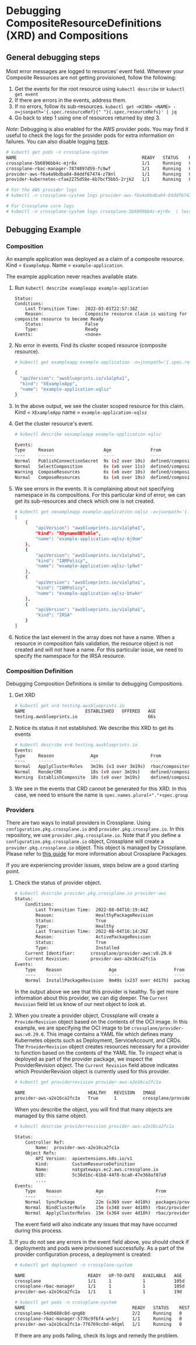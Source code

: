 # Debugging CompositeResourceDefinitions (XRD) and Compositions

## General debugging steps

Most error messages are logged to resources' event field. Whenever your Composite Resources are not getting provisioned, follow the following:
1. Get the events for the root resource using `kubectl describe` or `kubectl get event`
2. If there are errors in the events, address them.
3. If no errors, follow its sub-resources. `kubectl get <KIND> <NAME> -o=jsonpath='{.spec.resourceRef}{" "}{.spec.resourceRefs}' | jq`
4. Go back to step 1 using one of resources returned by step 3.

_Note:_ Debugging is also enabled for the AWS provider pods. You may find it
useful to check the logs for the provider pods for extra information on
failures. You can also disable logging
[here](/bootstrap/eksctl/crossplane/aws-provider.yaml#L24).

```bash
# kubectl get pods -n crossplane-system
NAME                                                READY   STATUS    RESTARTS   AGE
crossplane-5b6896bb4c-mjr8x                         1/1     Running   0          12d
crossplane-rbac-manager-7874897d59-fc9wf            1/1     Running   0          12d
provider-aws-f6a4a9bdba04-84ddf67474-z78nl          1/1     Running   0          12d
provider-kubernetes-cfae2275d58e-6b7bcf5bb5-2rjk2   1/1     Running   0          8d

# For the AWS provider logs
# kubectl -n crossplane-system logs provider-aws-f6a4a9bdba04-84ddf67474-z78nl | less

# For Crossplane core logs
# kubectl -n crossplane-system logs crossplane-5b6896bb4c-mjr8x  | less
```

## Debugging Example

### Composition
An example application was deployed as a claim of a composite resource. Kind = `ExampleApp`. Name = `example-application`.

The example application never reaches available state.


1. Run `kubectl describe exampleapp example-application`
    ```
    Status:
    Conditions:
        Last Transition Time:  2022-03-01T22:57:38Z
        Reason:                Composite resource claim is waiting for composite resource to become Ready
        Status:                False
        Type:                  Ready
    Events:                    <none>
    ```

2. No error in events. Find its cluster scoped resource (composite resource).
    ```bash
    # kubectl get exampleapp example-application -o=jsonpath='{.spec.resourceRef}{" "}{.spec.resourceRefs}' | jq

    {
      "apiVersion": "awsblueprints.io/v1alpha1",
      "kind": "XExampleApp",
      "name": "example-application-xqlsz"
    }
    ```
3. In the above output, we see the cluster scoped resource for this claim. Kind = `XExampleApp` name = `example-application-xqlsz`
4. Get the cluster resource's event.
    ```bash
    # kubectl describe xexampleapp example-application-xqlsz

    Events:
    Type     Reason                   Age               From                                                             Message
    ----     ------                   ----              ----                                                             -------
    Normal   PublishConnectionSecret  9s (x2 over 10s)  defined/compositeresourcedefinition.apiextensions.crossplane.io  Successfully published connection details
    Normal   SelectComposition        6s (x6 over 11s)  defined/compositeresourcedefinition.apiextensions.crossplane.io  Successfully selected composition
    Warning  ComposeResources         6s (x6 over 10s)  defined/compositeresourcedefinition.apiextensions.crossplane.io  cannot render composed resource from resource template at index 3: cannot use dry-run create to name composed resource: an empty namespace may not be set during creation
    Normal   ComposeResources         6s (x6 over 10s)  defined/compositeresourcedefinition.apiextensions.crossplane.io  Successfully composed resources
    ```
5. We see errors in the events. It is complaining about not specifying namespace in its compositions. For this particular kind of error, we can get its sub-resources and check which one is not created.

    ```bash
    # kubectl get xexampleapp example-application-xqlsz -o=jsonpath='{.spec.resourceRef}{" "}{.spec.resourceRefs}' | jq
    [
        {
            "apiVersion": "awsblueprints.io/v1alpha1",
            "kind": "XDynamoDBTable",
            "name": "example-application-xqlsz-6j9nm"
        },
        {
            "apiVersion": "awsblueprints.io/v1alpha1",
            "kind": "IAMPolicy",
            "name": "example-application-xqlsz-lp9wt"
        },
        {
            "apiVersion": "awsblueprints.io/v1alpha1",
            "kind": "IAMPolicy",
            "name": "example-application-xqlsz-btwkn"
        },
        {
            "apiVersion": "awsblueprints.io/v1alpha1",
            "kind": "IRSA"
        }
    ]
    ```
6. Notice the last element in the array does not have a name. When a resource in composition fails validation, the resource object is not created and will not have a name. For this particular issue, we need to specify the namespace for the IRSA resource.

### Composition Definition

Debugging Composition Definitions is similar to debugging Compositions.

1. Get XRD
    ```bash
    # kubectl get xrd testing.awsblueprints.io
    NAME                       ESTABLISHED   OFFERED   AGE
    testing.awsblueprints.io                           66s
    ```
2. Notice its status it not established. We describe this XRD to get its events
    ```bash
    # kubectl describe xrd testing.awsblueprints.io
    Events:
    Type     Reason              Age                    From                                                             Message
    ----     ------              ----                   ----                                                             -------
    Normal   ApplyClusterRoles   3m19s (x3 over 3m19s)  rbac/compositeresourcedefinition.apiextensions.crossplane.io     Applied RBAC ClusterRoles
    Normal   RenderCRD           18s (x9 over 3m19s)    defined/compositeresourcedefinition.apiextensions.crossplane.io  Rendered composite resource CustomResourceDefinition
    Warning  EstablishComposite  18s (x9 over 3m19s)    defined/compositeresourcedefinition.apiextensions.crossplane.io  cannot apply rendered composite resource CustomResourceDefinition: cannot create object: CustomResourceDefinition.apiextensions.k8s.io "testing.awsblueprints.io" is invalid: metadata.name: Invalid value: "testing.awsblueprints.io": must be spec.names.plural+"."+spec.group
    ```
3. We see in the events that CRD cannot be generated for this XRD. In this case, we need to ensure the name is `spec.names.plural+"."+spec.group`


### Providers

There are two ways to install providers in Crossplane. Using `configuration.pkg.crossplane.io` and `provider.pkg.crossplane.io`. In this repository, we use `provider.pkg.crossplane.io`. 
Note that if you define a `configuration.pkg.crossplane.io` object, Crossplane will create a `provider.pkg.crossplane.io` object. This object is managed by Crossplane. Please refer to [this guide](https://github.com/crossplane/crossplane/blob/master/docs/concepts/packages.md) for more information about Crossplane Packages.

If you are experiencing provider issues, steps below are a good starting point. 

1. Check the status of provider object. 
    ```bash
    # kubectl describe provider.pkg.crossplane.io provider-aws
    Status:
        Conditions:
            Last Transition Time:  2022-08-04T16:19:44Z
            Reason:                HealthyPackageRevision
            Status:                True
            Type:                  Healthy
            Last Transition Time:  2022-08-04T16:14:29Z
            Reason:                ActivePackageRevision
            Status:                True
            Type:                  Installed
        Current Identifier:      crossplane/provider-aws:v0.29.0
        Current Revision:        provider-aws-a2e16ca2fc1a
    Events:
        Type    Reason                  Age                      From                                 Message
        ----    ------                  ----                     ----                                 -------
        Normal  InstallPackageRevision  9m49s (x237 over 4d17h)  packages/provider.pkg.crossplane.io  Successfully installed package revision
    ```
    In the output above we see that this provider is healthy. To get more information about this provider, we can dig deeper. The `Current Revision` field let us know of our next object to look at. 


2. When you create a provider object, Crossplane will create a `ProviderRevision` object based on the contents of the OCI image. In this example, we are specifying the OCI image to be `crossplane/provider-aws:v0.29.0`. This image contains a YAML file which defines many Kubernetes objects such as Deployment, ServiceAccount, and CRDs.
The `ProviderRevision` object creates resources necessary for a provider to function based on the contents of the YAML file. To inspect what is deployed as part of the provider package, we inspect the ProviderRevision object. The `Current Revision` field above indicates which ProviderRevision object is currently used for this provider.

    ```bash
    # kubectl get providerrevision provider-aws-a2e16ca2fc1a

    NAME                        HEALTHY   REVISION   IMAGE                             STATE    DEP-FOUND   DEP-INSTALLED   AGE
    provider-aws-a2e16ca2fc1a   True      1          crossplane/provider-aws:v0.29.0   Active                               19d
    ```

    When you describe the object, you will find that many objects are managed by this same object. 
    

    ```bash
    # kubectl describe providerrevision provider-aws-a2e16ca2fc1a

    Status:
        Controller Ref:
            Name:  provider-aws-a2e16ca2fc1a
        Object Refs:
            API Version:  apiextensions.k8s.io/v1
            Kind:         CustomResourceDefinition
            Name:         natgateways.ec2.aws.crossplane.io
            UID:          5c36d1bc-61b8-44f8-bca0-47e368af87a9
            ....
    Events:
        Type    Reason             Age                    From                                         Message
        ----    ------             ----                   ----                                         -------
        Normal  SyncPackage        22m (x369 over 4d18h)  packages/providerrevision.pkg.crossplane.io  Successfully configured package revision
        Normal  BindClusterRole    15m (x348 over 4d18h)  rbac/providerrevision.pkg.crossplane.io      Bound system ClusterRole to provider ServiceAccount(s)
        Normal  ApplyClusterRoles  15m (x364 over 4d18h)  rbac/providerrevision.pkg.crossplane.io      Applied RBAC ClusterRoles
    ```
    
    The event field will also indicate any issues that may have occurred during this process. 
3. If you do not see any errors in the event field above, you should check if deployments and pods were provisioned successfully. As a part of the provider configuration process, a deployment is created:

    ```bash
    # kubectl get deployment -n crossplane-system

    NAME                        READY   UP-TO-DATE   AVAILABLE   AGE
    crossplane                  1/1     1            1           105d
    crossplane-rbac-manager     1/1     1            1           105d
    provider-aws-a2e16ca2fc1a   1/1     1            1           19d

    # kubectl get pods -n crossplane-system
    NAME                                         READY   STATUS    RESTARTS   AGE
    crossplane-54db688c8d-qng6b                  2/2     Running   0          4d19h
    crossplane-rbac-manager-5776c9fbf4-wn5rj     1/1     Running   0          4d19h
    provider-aws-a2e16ca2fc1a-776769ccbd-4dqml   1/1     Running   0          4d23h
    ```
    If there are any pods failing, check its logs and remedy the problem.
